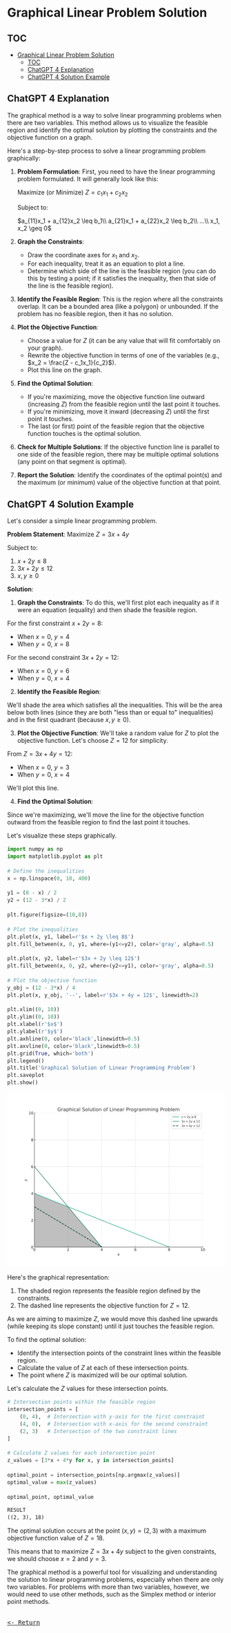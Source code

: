 # Graphical Linear Problem Solution

## TOC

- [Graphical Linear Problem Solution](#graphical-linear-problem-solution)
  - [TOC](#toc)
  - [ChatGPT 4 Explanation](#chatgpt-4-explanation)
  - [ChatGPT 4 Solution Example](#chatgpt-4-solution-example)

## ChatGPT 4 Explanation

The graphical method is a way to solve linear programming problems when there are two variables. This method allows us to visualize the feasible region and identify the optimal solution by plotting the constraints and the objective function on a graph.

Here's a step-by-step process to solve a linear programming problem graphically:

1. **Problem Formulation**:
   First, you need to have the linear programming problem formulated. It will generally look like this:

   Maximize (or Minimize) $Z = c_1x_1 + c_2x_2$

   Subject to:

   $a_{11}x_1 + a_{12}x_2 \leq b_1\\
   a_{21}x_1 + a_{22}x_2 \leq b_2\\
   ...\\
   x_1, x_2 \geq 0$
2. **Graph the Constraints**:

   - Draw the coordinate axes for $x_1$ and $x_2$.
   - For each inequality, treat it as an equation to plot a line.
   - Determine which side of the line is the feasible region (you can do this by testing a point; if it satisfies the inequality, then that side of the line is the feasible region).
3. **Identify the Feasible Region**:
   This is the region where all the constraints overlap. It can be a bounded area (like a polygon) or unbounded. If the problem has no feasible region, then it has no solution.
4. **Plot the Objective Function**:
   - Choose a value for $Z$ (it can be any value that will fit comfortably on your graph).
   - Rewrite the objective function in terms of one of the variables (e.g., $x_2 = \frac{Z - c_1x_1}{c_2}$).
   - Plot this line on the graph.
5. **Find the Optimal Solution**:
   - If you're maximizing, move the objective function line outward (increasing $Z$) from the feasible region until the last point it touches.
   - If you're minimizing, move it inward (decreasing $Z$) until the first point it touches.
   - The last (or first) point of the feasible region that the objective function touches is the optimal solution.
6. **Check for Multiple Solutions**:
   If the objective function line is parallel to one side of the feasible region, there may be multiple optimal solutions (any point on that segment is optimal).
7. **Report the Solution**:
   Identify the coordinates of the optimal point(s) and the maximum (or minimum) value of the objective function at that point.

## ChatGPT 4 Solution Example

Let's consider a simple linear programming problem.

**Problem Statement**:
Maximize $Z = 3x + 4y$

Subject to:

1. $x + 2y \leq 8$
2. $3x + 2y \leq 12$
3. $x, y \geq 0$

**Solution**:

1. **Graph the Constraints**:
   To do this, we'll first plot each inequality as if it were an equation (equality) and then shade the feasible region.

For the first constraint $x + 2y = 8$:

- When $x = 0$, $y = 4$
- When $y = 0$, $x = 8$

For the second constraint $3x + 2y = 12$:

- When $x = 0$, $y = 6$
- When $y = 0$, $x = 4$

2. **Identify the Feasible Region**:

We'll shade the area which satisfies all the inequalities. This will be the area below both lines (since they are both "less than or equal to" inequalities) and in the first quadrant (because $x, y \geq 0$).

3. **Plot the Objective Function**:
   We'll take a random value for $Z$ to plot the objective function. Let's choose $Z = 12$ for simplicity.

From $Z = 3x + 4y = 12$:

- When $x = 0$, $y = 3$
- When $y = 0$, $x = 4$

We'll plot this line.

4. **Find the Optimal Solution**:

Since we're maximizing, we'll move the line for the objective function outward from the feasible region to find the last point it touches.

Let's visualize these steps graphically.

```python
import numpy as np
import matplotlib.pyplot as plt

# Define the inequalities
x = np.linspace(0, 10, 400)

y1 = (8 - x) / 2
y2 = (12 - 3*x) / 2

plt.figure(figsize=(10,8))

# Plot the inequalities
plt.plot(x, y1, label=r'$x + 2y \leq 8$')
plt.fill_between(x, 0, y1, where=(y1<=y2), color='gray', alpha=0.5)

plt.plot(x, y2, label=r'$3x + 2y \leq 12$')
plt.fill_between(x, 0, y2, where=(y2<=y1), color='gray', alpha=0.5)

# Plot the objective function
y_obj = (12 - 3*x) / 4
plt.plot(x, y_obj, '--', label=r'$3x + 4y = 12$', linewidth=2)

plt.xlim((0, 10))
plt.ylim((0, 10))
plt.xlabel(r'$x$')
plt.ylabel(r'$y$')
plt.axhline(0, color='black',linewidth=0.5)
plt.axvline(0, color='black',linewidth=0.5)
plt.grid(True, which='both')
plt.legend()
plt.title('Graphical Solution of Linear Programming Problem')
plt.saveplot
plt.show()
```

![lp_graphical_solution.svg](img/lp_graphical_solution.svg)

Here's the graphical representation:

1. The shaded region represents the feasible region defined by the constraints.
2. The dashed line represents the objective function for $Z = 12$.

As we are aiming to maximize $Z$, we would move this dashed line upwards (while keeping its slope constant) until it just touches the feasible region.

To find the optimal solution:

- Identify the intersection points of the constraint lines within the feasible region.
- Calculate the value of $Z$ at each of these intersection points.
- The point where $Z$ is maximized will be our optimal solution.

Let's calculate the $Z$ values for these intersection points.

```python
# Intersection points within the feasible region
intersection_points = [
    (0, 4),  # Intersection with y-axis for the first constraint
    (4, 0),  # Intersection with x-axis for the second constraint
    (2, 3)   # Intersection of the two constraint lines
]

# Calculate Z values for each intersection point
z_values = [3*x + 4*y for x, y in intersection_points]

optimal_point = intersection_points[np.argmax(z_values)]
optimal_value = max(z_values)

optimal_point, optimal_value
```

```txt
RESULT
((2, 3), 18)
```

The optimal solution occurs at the point $(x, y) = (2, 3)$ with a maximum objective function value of $Z = 18$.

This means that to maximize $Z = 3x + 4y$ subject to the given constraints, we should choose $x = 2$ and $y = 3$.

The graphical method is a powerful tool for visualizing and understanding the solution to linear programming problems, especially when there are only two variables. For problems with more than two variables, however, we would need to use other methods, such as the Simplex method or interior point methods.

[<kbd><br><- Return<br></kbd>](Optimization.md)
